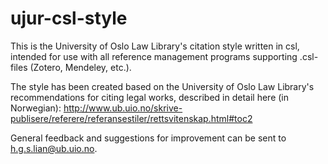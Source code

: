 # ujur-csl-style
This is the University of Oslo Law Library's citation style written in csl, intended for use with all reference management programs supporting .csl-files (Zotero, Mendeley, etc.).

The style has been created based on the University of Oslo Law Library's recommendations for citing legal works, described in detail here (in Norwegian): http://www.ub.uio.no/skrive-publisere/referere/referansestiler/rettsvitenskap.html#toc2

General feedback and suggestions for improvement can be sent to h.g.s.lian@ub.uio.no.
